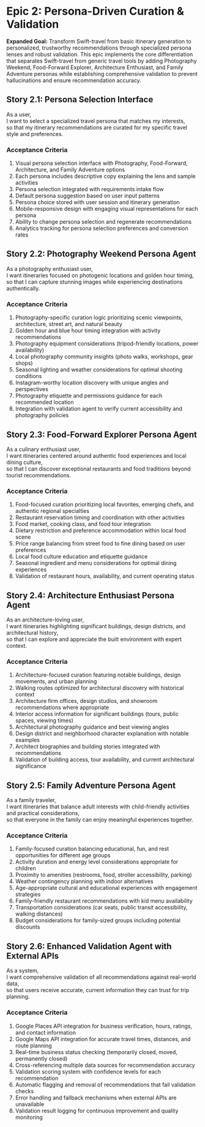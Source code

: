 # Epic 2: Persona-Driven Curation & Validation

**Expanded Goal:** Transform Swift-travel from basic itinerary generation to personalized, trustworthy recommendations through specialized persona lenses and robust validation. This epic implements the core differentiation that separates Swift-travel from generic travel tools by adding Photography Weekend, Food-Forward Explorer, Architecture Enthusiast, and Family Adventure personas while establishing comprehensive validation to prevent hallucinations and ensure recommendation accuracy.

## Story 2.1: Persona Selection Interface

As a user,  
I want to select a specialized travel persona that matches my interests,  
so that my itinerary recommendations are curated for my specific travel style and preferences.

### Acceptance Criteria
1. Visual persona selection interface with Photography, Food-Forward, Architecture, and Family Adventure options
2. Each persona includes descriptive copy explaining the lens and sample activities
3. Persona selection integrated with requirements intake flow
4. Default persona suggestion based on user input patterns
5. Persona choice stored with user session and itinerary generation
6. Mobile-responsive design with engaging visual representations for each persona
7. Ability to change persona selection and regenerate recommendations
8. Analytics tracking for persona selection preferences and conversion rates

## Story 2.2: Photography Weekend Persona Agent

As a photography enthusiast user,  
I want itineraries focused on photogenic locations and golden hour timing,  
so that I can capture stunning images while experiencing destinations authentically.

### Acceptance Criteria
1. Photography-specific curation logic prioritizing scenic viewpoints, architecture, street art, and natural beauty
2. Golden hour and blue hour timing integration with activity recommendations
3. Photography equipment considerations (tripod-friendly locations, power availability)
4. Local photography community insights (photo walks, workshops, gear shops)
5. Seasonal lighting and weather considerations for optimal shooting conditions
6. Instagram-worthy location discovery with unique angles and perspectives
7. Photography etiquette and permissions guidance for each recommended location
8. Integration with validation agent to verify current accessibility and photography policies

## Story 2.3: Food-Forward Explorer Persona Agent

As a culinary enthusiast user,  
I want itineraries centered around authentic food experiences and local dining culture,  
so that I can discover exceptional restaurants and food traditions beyond tourist recommendations.

### Acceptance Criteria
1. Food-focused curation prioritizing local favorites, emerging chefs, and authentic regional specialties
2. Restaurant reservation timing and coordination with other activities
3. Food market, cooking class, and food tour integration
4. Dietary restriction and preference accommodation within local food scene
5. Price range balancing from street food to fine dining based on user preferences
6. Local food culture education and etiquette guidance
7. Seasonal ingredient and menu considerations for optimal dining experiences
8. Validation of restaurant hours, availability, and current operating status

## Story 2.4: Architecture Enthusiast Persona Agent

As an architecture-loving user,  
I want itineraries highlighting significant buildings, design districts, and architectural history,  
so that I can explore and appreciate the built environment with expert context.

### Acceptance Criteria
1. Architecture-focused curation featuring notable buildings, design movements, and urban planning
2. Walking routes optimized for architectural discovery with historical context
3. Architecture firm offices, design studios, and showroom recommendations where appropriate
4. Interior access information for significant buildings (tours, public spaces, viewing times)
5. Architectural photography guidance and best viewing angles
6. Design district and neighborhood character explanation with notable examples
7. Architect biographies and building stories integrated with recommendations
8. Validation of building access, tour availability, and current architectural significance

## Story 2.5: Family Adventure Persona Agent

As a family traveler,  
I want itineraries that balance adult interests with child-friendly activities and practical considerations,  
so that everyone in the family can enjoy meaningful experiences together.

### Acceptance Criteria
1. Family-focused curation balancing educational, fun, and rest opportunities for different age groups
2. Activity duration and energy level considerations appropriate for children
3. Proximity to amenities (restrooms, food, stroller accessibility, parking)
4. Weather contingency planning with indoor alternatives
5. Age-appropriate cultural and educational experiences with engagement strategies
6. Family-friendly restaurant recommendations with kid menu availability
7. Transportation considerations (car seats, public transit accessibility, walking distances)
8. Budget considerations for family-sized groups including potential discounts

## Story 2.6: Enhanced Validation Agent with External APIs

As a system,  
I want comprehensive validation of all recommendations against real-world data,  
so that users receive accurate, current information they can trust for trip planning.

### Acceptance Criteria
1. Google Places API integration for business verification, hours, ratings, and contact information
2. Google Maps API integration for accurate travel times, distances, and route planning
3. Real-time business status checking (temporarily closed, moved, permanently closed)
4. Cross-referencing multiple data sources for recommendation accuracy
5. Validation scoring system with confidence levels for each recommendation
6. Automatic flagging and removal of recommendations that fail validation checks
7. Error handling and fallback mechanisms when external APIs are unavailable
8. Validation result logging for continuous improvement and quality monitoring
